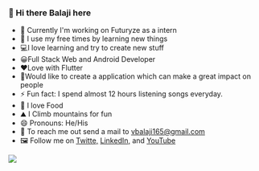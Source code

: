 ### 👋 Hi there Balaji here

* 🎉 Currently I'm working on Futuryze as a intern
* 🧭 I use my free times by learning new things
* 💻I love learning and try to create new stuff
* 😀Full Stack Web and Android Developer
* ❤️Love with Flutter
* 🚩Would like to create a application which can make a great impact on people
* ⚡ Fun fact: I spend almost 12 hours listening songs everyday.
* 🍚 I love Food
* ⛰️ I Climb mountains for fun
* 😄 Pronouns: He/His
* 💌 To reach me out send a mail to vbalaji165@gmail.com
* 🖼️ Follow me on <a href='https://twitter.com/Balaji32498148'>Twitte,</a> <a href='https://www.linkedin.com/in/balaji-v-a73138171/'>LinkedIn,</a> and <a href='https://www.youtube.com/channel/UCvjPMFw4yTfgtWSY9F9JqKw'>YouTube</a>

<img src='https://camo.githubusercontent.com/9dbb5d23fcab5ca0fdae43fd8411314098d69c3b/68747470733a2f2f6769746875622d726561646d652d73746174732e76657263656c2e6170702f6170693f757365726e616d653d626a6f666666696369616c262673686f775f69636f6e733d74727565267469746c655f636f6c6f723d6666666666662669636f6e5f636f6c6f723d62623261636626746578745f636f6c6f723d6461663764632662675f636f6c6f723d313531353135'>
